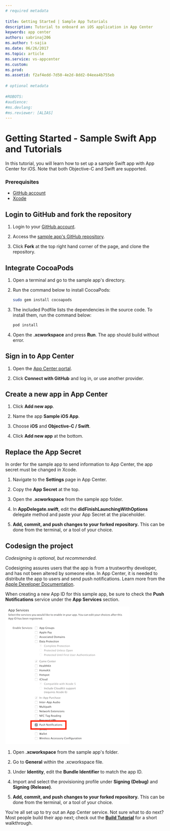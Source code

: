 ```yaml
---
# required metadata

title: Getting Started | Sample App Tutorials
description: Tutorial to onboard an iOS application in App Center
keywords: app center
authors: sabrinaj206
ms.author: t-sajia
ms.date: 06/26/2017
ms.topic: article
ms.service: vs-appcenter
ms.custom:
ms.prod:
ms.assetid: f2af4edd-7d50-4e2d-8dd2-04eea4b755eb

# optional metadata

#ROBOTS:
#audience:
#ms.devlang:
#ms.reviewer: [ALIAS]
---
```


# Getting Started - Sample Swift App and Tutorials

In this tutorial, you will learn how to set up a sample Swift app with App Center for iOS. Note that both Objective-C and Swift are supported.

### Prerequisites
- [GitHub account](https://github.com/join)
- [Xcode](https://itunes.apple.com/us/app/xcode/id497799835?mt=12#)

## Login to GitHub and fork the repository
1. Login to your [GitHub account](https://github.com/join).

2. Access the [sample app's GitHub repository](https://github.com/VSAppCenter/sampleapp-ios-swift).

3. Click **Fork** at the top right hand corner of the page, and clone the repository.

## Integrate CocoaPods
1. Open a terminal and go to the sample app's directory.

2. Run the command below to install CocoaPods:

   ```bash
   sudo gem install cocoapods
   ```

3. The included Podfile lists the dependencies in the source code. To install them, run the command below:

   ```bash
   pod install
   ```

4. Open the **.xcworkspace** and press **Run**. The app should build without error.


## Sign in to App Center

1. Open the [App Center portal](https://appcenter.ms).

2. Click **Connect with GitHub** and log in, or use another provider.

## Create a new app in App Center

1. Click **Add new app**.

2. Name the app **Sample iOS App**.

3. Choose **iOS** and **Objective-C / Swift**.

4. Click **Add new app** at the bottom.  

## Replace the App Secret

In order for the sample app to send information to App Center, the app secret must be changed in Xcode.

1. Navigate to the **Settings** page in App Center.

2. Copy the **App Secret** at the top.

3. Open the **.xcworkspace** from the sample app folder.

4. In **AppDelegate.swift**, edit the **didFinishLaunchingWithOptions** delegate method and paste your App Secret at the placeholder.

5. **Add, commit, and push changes to your forked repository.** This can be done from the terminal, or a tool of your choice.


## Codesign the project

*Codesigning is optional, but recommended.*

Codesigning assures users that the app is from a trustworthy developer, and has not been altered by someone else. In App Center, it is needed to distribute the app to users and send push notifications. Learn more from the [Apple Developer Documentation](https://developer.apple.com/library/content/documentation/IDEs/Conceptual/AppDistributionGuide/MaintainingProfiles/MaintainingProfiles.html).

When creating a new App ID for this sample app, be sure to check the **Push Notifications** service under the **App Services** section.

  ![Push App Service](images/AppID_push_ios.png)

1. Open **.xcworkspace** from the sample app's folder.

2. Go to **General** within the .xcworkspace file.

3. Under **Identity**, edit the **Bundle Identifier** to match the app ID.

4. Import and select the provisioning profile under **Signing (Debug)** and **Signing (Release)**.

5. **Add, commit, and push changes to your forked repository.** This can be done from the terminal, or a tool of your choice.

You're all set up to try out an App Center service. Not sure what to do next? Most people build their app next; check out the **[Build Tutorial](build.md)** for a short walkthrough.
